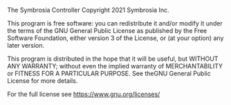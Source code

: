 The Symbrosia Controller
Copyright 2021 Symbrosia Inc. 

This program is free software: you can redistribute it and/or modify it under the terms of the GNU General Public License as published by the Free Software Foundation, either version 3 of the License, or (at your option) any later version.

This program is distributed in the hope that it will be useful, but WITHOUT ANY WARRANTY; without even the implied warranty of MERCHANTABILITY or FITNESS FOR A PARTICULAR PURPOSE.  See theGNU General Public License for more details.

For the full license see <https://www.gnu.org/licenses/>
